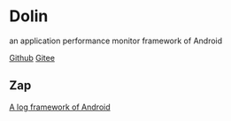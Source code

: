 # Dolin

an application performance monitor framework of Android

[Github](https://github.com/Suyghur/Dolin)
[Gitee](https://gitee.com/suyghur/Dolin)

## Zap

[A log framework of Android](library_zap/README.md)

